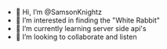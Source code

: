 - 👋 Hi, I’m @SamsonKnightz
- 👀 I’m interested in finding the "White Rabbit"
- 🌱 I’m currently learning server side api's
- 💞️ I’m looking to collaborate and listen

<!---
SamsonKnightz/SamsonKnightz is a ✨ special ✨ repository because its `README.md` (this file) appears on your GitHub profile.
You can click the Preview link to take a look at your changes.
--->
